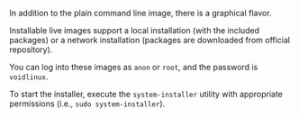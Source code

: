 In addition to the plain command line image, there is a graphical flavor.

Installable live images support a local installation (with the included packages) or a network installation (packages are downloaded from official repository).



You can log into these images as `anon` or `root`, and the password is `voidlinux`.

To start the installer, execute the `system-installer` utility with appropriate permissions (i.e., `sudo system-installer`).
